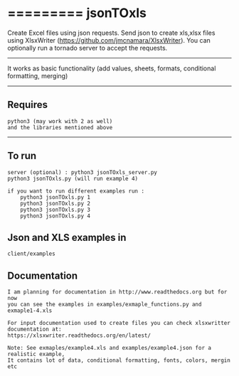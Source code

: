 =========
jsonTOxls
=========

Create Excel files using json requests. Send json to create xls,xlsx files using XlsxWriter (https://github.com/jmcnamara/XlsxWriter).
You can optionally run a tornado server to accept the requests.

___
It works as basic functionality (add values, sheets, formats, conditional formatting, merging)
___
Requires
------------

    python3 (may work with 2 as well)
    and the libraries mentioned above
___
To run
------------

    server (optional) : python3 jsonTOxls_server.py
    python3 jsonTOxls.py (will run example 4)

    if you want to run different examples run :
        python3 jsonTOxls.py 1
        python3 jsonTOxls.py 2
        python3 jsonTOxls.py 3
        python3 jsonTOxls.py 4

Json and XLS examples in
------------

    client/examples

Documentation
------------

    I am planning for documentation in http://www.readthedocs.org but for now
    you can see the examples in examples/exmaple_functions.py and exmaple1-4.xls‎

    For input documentation used to create files you can check xlsxwritter documentation at:
    https://xlsxwriter.readthedocs.org/en/latest/

    Note: See exmaples/example4.xls and examples/example4.json for a realistic example,
    It contains lot of data, conditional formatting, fonts, colors, mergin etc

